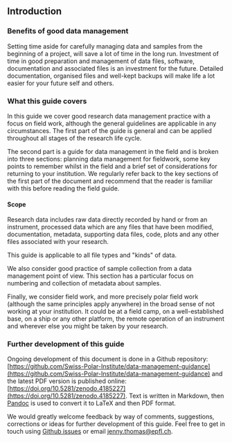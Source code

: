 
## Introduction

### Benefits of good data management

Setting time aside for carefully managing data and samples from the beginning of a project, will save a lot of time in the long run. Investment of time in good preparation and management of data files, software, documentation and associated files is an investment for the future. Detailed documentation, organised files and well-kept backups will make life a lot easier for your future self and others.

### What this guide covers

In this guide we cover good research data management practice with a focus on field work, although the general guidelines are applicable in any circumstances. The first part of the guide is general and can be applied throughout all stages of the research life cycle. 

The second part is a guide for data management in the field and is broken into three sections: planning data management for fieldwork, some key points to remember whilst in the field and a brief set of considerations for returning to your institution. We regularly refer back to the key sections of the first part of the document and recommend that the reader is familiar with this before reading the field guide.

#### Scope

Research data includes raw data directly recorded by hand or from an instrument, processed data which are any files that have been modified, documentation, metadata, supporting data files, code, plots and any other files associated with your research. 

This guide is applicable to all file types and "kinds" of data. 

We also consider good practice of sample collection from a data management point of view. This section has a particular focus on numbering and collection of metadata about samples.

Finally, we consider field work, and more precisely polar field work (although the same principles apply anywhere) in the broad sense of not working at your institution. It could be at a field camp, on a well-established base, on a ship or any other platform, the remote operation of an instrument and wherever else you might be taken by your research.

### Further development of this guide

Ongoing development of this document is done in a Github repository: [https://github.com/Swiss-Polar-Institute/data-management-guidance](https://github.com/Swiss-Polar-Institute/data-management-guidance) and the latest PDF version is published online: [https://doi.org/10.5281/zenodo.4185227](https://doi.org/10.5281/zenodo.4185227). Text is written in Markdown, then [Pandoc](https://pandoc.org/MANUAL.html) is used to convert it to LaTeX and then PDF format. 

We would greatly welcome feedback by way of comments, suggestions, corrections or ideas for further development of this guide.  Feel free to get in touch using [Github issues](https://github.com/Swiss-Polar-Institute/data-management-guidance/issues) or email [jenny.thomas@epfl.ch](mailto:jenny.thomas@epfl.ch). 
